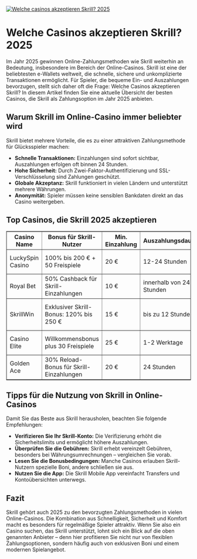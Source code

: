 [![Welche casinos akzeptieren Skrill? 2025](https://123-caf.pages.dev/gitsignup.png)](https://vrmoo.ru/Bt82HjjY)

<h1>Welche Casinos akzeptieren Skrill? 2025</h1>  <p>Im Jahr 2025 gewinnen Online-Zahlungsmethoden wie Skrill weiterhin an Bedeutung, insbesondere im Bereich der Online-Casinos. Skrill ist eine der beliebtesten e-Wallets weltweit, die schnelle, sichere und unkomplizierte Transaktionen ermöglicht. Für Spieler, die bequeme Ein- und Auszahlungen bevorzugen, stellt sich daher oft die Frage: Welche Casinos akzeptieren Skrill? In diesem Artikel finden Sie eine aktuelle Übersicht der besten Casinos, die Skrill als Zahlungsoption im Jahr 2025 anbieten.</p>  <h2>Warum Skrill im Online-Casino immer beliebter wird</h2>  <p>Skrill bietet mehrere Vorteile, die es zu einer attraktiven Zahlungsmethode für Glücksspieler machen:</p>  <ul>   <li><strong>Schnelle Transaktionen:</strong> Einzahlungen sind sofort sichtbar, Auszahlungen erfolgen oft binnen 24 Stunden.</li>   <li><strong>Hohe Sicherheit:</strong> Durch Zwei-Faktor-Authentifizierung und SSL-Verschlüsselung sind Zahlungen geschützt.</li>   <li><strong>Globale Akzeptanz:</strong> Skrill funktioniert in vielen Ländern und unterstützt mehrere Währungen.</li>   <li><strong>Anonymität:</strong> Spieler müssen keine sensiblen Bankdaten direkt an das Casino weitergeben.</li> </ul>  <h2>Top Casinos, die Skrill 2025 akzeptieren</h2>  <table border="1" cellpadding="8" cellspacing="0">   <thead>     <tr>       <th>Casino Name</th>       <th>Bonus für Skrill-Nutzer</th>       <th>Min. Einzahlung</th>       <th>Auszahlungsdauer</th>       <th>Besonderheiten</th>     </tr>   </thead>   <tbody>     <tr>       <td>LuckySpin Casino</td>       <td>100% bis 200 € + 50 Freispiele</td>       <td>20 €</td>       <td>12-24 Stunden</td>       <td>VIP-Programm & Live-Dealer-Spiele</td>     </tr>     <tr>       <td>Royal Bet</td>       <td>50% Cashback für Skrill-Einzahlungen</td>       <td>10 €</td>       <td>innerhalb von 24 Stunden</td>       <td>Mobile App und Sportwetten integriert</td>     </tr>     <tr>       <td>SkrillWin</td>       <td>Exklusiver Skrill-Bonus: 120% bis 250 €</td>       <td>15 €</td>       <td>bis zu 12 Stunden</td>       <td>Große Spielauswahl inklusive Jackpot-Slots</td>     </tr>     <tr>       <td>Casino Elite</td>       <td>Willkommensbonus plus 30 Freispiele</td>       <td>25 €</td>       <td>1-2 Werktage</td>       <td>Hoher VIP-Status und schnelle Auszahlung</td>     </tr>     <tr>       <td>Golden Ace</td>       <td>30% Reload-Bonus für Skrill-Einzahlungen</td>       <td>20 €</td>       <td>24 Stunden</td>       <td>Live Chat 24/7 und vielseitige Zahlungsmethoden</td>     </tr>   </tbody> </table>  <h2>Tipps für die Nutzung von Skrill in Online-Casinos</h2>  <p>Damit Sie das Beste aus Skrill herausholen, beachten Sie folgende Empfehlungen:</p>  <ul>   <li><strong>Verifizieren Sie Ihr Skrill-Konto:</strong> Die Verifizierung erhöht die Sicherheitslimits und ermöglicht höhere Auszahlungen.</li>   <li><strong>Überprüfen Sie die Gebühren:</strong> Skrill erhebt vereinzelt Gebühren, besonders bei Währungsumrechnungen – vergleichen Sie vorab.</li>   <li><strong>Lesen Sie die Bonusbedingungen:</strong> Manche Casinos erlauben Skrill-Nutzern spezielle Boni, andere schließen sie aus.</li>   <li><strong>Nutzen Sie die App:</strong> Die Skrill Mobile App vereinfacht Transfers und Kontoübersichten unterwegs.</li> </ul>  <h2>Fazit</h2>  <p>Skrill gehört auch 2025 zu den bevorzugten Zahlungsmethoden in vielen Online-Casinos. Die Kombination aus Schnelligkeit, Sicherheit und Komfort macht es besonders für regelmäßige Spieler attraktiv. Wenn Sie also ein Casino suchen, das Skrill unterstützt, lohnt sich ein Blick auf die oben genannten Anbieter – denn hier profitieren Sie nicht nur von flexiblen Zahlungsoptionen, sondern häufig auch von exklusiven Boni und einem modernen Spielangebot.</p>